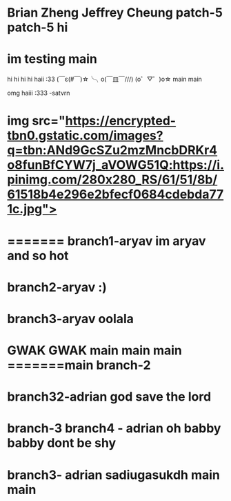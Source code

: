 Brian Zheng
Jeffrey Cheung
patch-5
patch-5
hi
=======
im testing
main
=======
hi
hi
hi
hi
haii
:33
(￣ε(#￣)☆╰╮o(￣皿￣///)
(o゜▽゜)o☆
main
 main

omg haiii :333 -satvrn

img src="https://encrypted-tbn0.gstatic.com/images?q=tbn:ANd9GcSZu2mzMncbDRKr4o8funBfCYW7j_aVOWG51Q:https://i.pinimg.com/280x280_RS/61/51/8b/61518b4e296e2bfecf0684cdebda771c.jpg"></img>
=======
=======
 branch1-aryav
im aryav and so hot 
=======
branch2-aryav
:)
=======
branch3-aryav
oolala
=======
GWAK GWAK
main
main
 main
=======main
 branch-2
=======
branch32-adrian
god save the lord
=======
branch-3
branch4 - adrian
oh babby babby dont be shy
=======
branch3- adrian
sadiugasukdh
 main
main
=======
